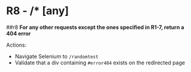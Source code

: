 # R8 - /* [any]

##r8
**For any other requests except the ones specified in R1-7, return a 404 error**

Actions:
* Navigate Selenium to `/randomtest`
* Validate that a div containing `#error404` exists on the redirected page